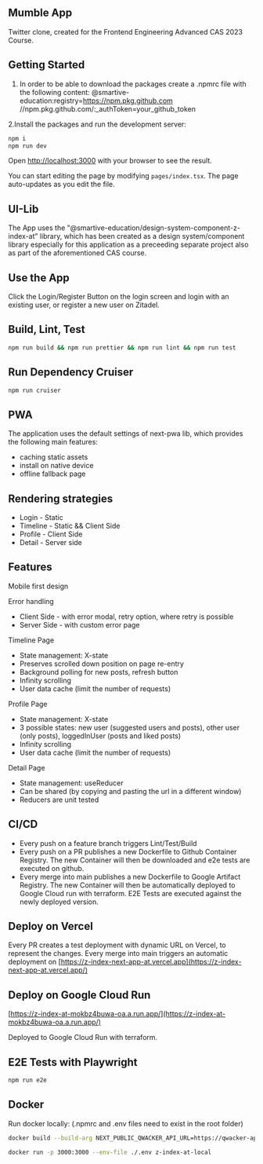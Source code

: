 ## Mumble App
Twitter clone, created for the Frontend Engineering Advanced CAS 2023 Course. 

## Getting Started

1. In order to be able to download the packages create a .npmrc file with the following content:
   @smartive-education:registry=https://npm.pkg.github.com
   //npm.pkg.github.com/:\_authToken=your_github_token

2.Install the packages and run the development server:

```bash
npm i
npm run dev
```

Open [http://localhost:3000](http://localhost:3000) with your browser to see the result.

You can start editing the page by modifying `pages/index.tsx`. The page auto-updates as you edit the file.

## UI-Lib

The App uses the "@smartive-education/design-system-component-z-index-at" library, which has been created as a design system/component library especially for this application as a preceeding separate project also as part of the aforementioned CAS course. 

## Use the App

Click the Login/Register Button on the login screen and login with an existing user, or register a new user on Zitadel.

## Build, Lint, Test

```bash
npm run build && npm run prettier && npm run lint && npm run test
```

## Run Dependency Cruiser

```bash
npm run cruiser
```

## PWA

The application uses the default settings of next-pwa lib, which provides the following main features:

- caching static assets
- install on native device
- offline fallback page

## Rendering strategies

- Login - Static
- Timeline - Static && Client Side
- Profile - Client Side
- Detail - Server side

## Features

Mobile first design 

Error handling

- Client Side - with error modal, retry option, where retry is possible
- Server Side - with custom error page

Timeline Page 

- State management: X-state
- Preserves scrolled down position on page re-entry
- Background polling for new posts, refresh button
- Infinity scrolling
- User data cache (limit the number of requests)

Profile Page

- State management: X-state
- 3 possible states: new user (suggested users and posts), other user (only posts), loggedInUser (posts and liked posts)
- Infinity scrolling
- User data cache (limit the number of requests)

Detail Page

- State management: useReducer
- Can be shared (by copying and pasting the url in a different window)
- Reducers are unit tested

## CI/CD

- Every push on a feature branch triggers Lint/Test/Build
- Every push on a PR publishes a new Dockerfile to Github Container Registry. The new Container will then be downloaded and e2e tests are executed on github.
- Every merge into main publishes a new Dockerfile to Google Artifact Registry. The new Container will then be automatically deployed to Google Cloud run with terraform. E2E Tests are executed against the newly deployed version. 
## Deploy on Vercel

Every PR creates a test deployment with dynamic URL on Vercel, to represent the changes. 
Every merge into main triggers an automatic deployment on [https://z-index-next-app-at.vercel.app](https://z-index-next-app-at.vercel.app/)

## Deploy on Google Cloud Run

[https://z-index-at-mokbz4buwa-oa.a.run.app/](https://z-index-at-mokbz4buwa-oa.a.run.app/)

Deployed to Google Cloud Run with terraform. 

## E2E Tests with Playwright

```bash
npm run e2e
```

## Docker

Run docker locally:
(.npmrc and .env files need to exist in the root folder)

```bash
docker build --build-arg NEXT_PUBLIC_QWACKER_API_URL=https://qwacker-api-http-prod-4cxdci3drq-oa.a.run.app/ --secret id=npmrc,src=./.npmrc .

docker run -p 3000:3000 --env-file ./.env z-index-at-local
```



